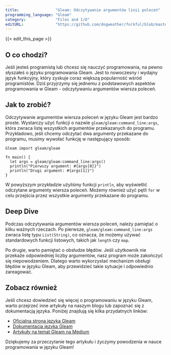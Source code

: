 ```yaml
---
title:                "Gleam: Odczytywanie argumentów linii poleceń"
programming_language: "Gleam"
category:             "Files and I/O"
editURL:              "https://github.com/dogweather/forkful/blob/master/content/pl/gleam/reading-command-line-arguments.md"
---
```


{{< edit_this_page >}}

## O co chodzi?

Jeśli jesteś programistą lub chcesz się nauczyć programowania, na pewno słyszałeś o języku programowania Gleam. Jest to nowoczesny i wydajny język funkcyjny, który zyskuje coraz większą popularność wśród programistów. Dziś przyjrzymy się jednemu z podstawowych aspektów programowania w Gleam - odczytywaniu argumentów wiersza poleceń.

## Jak to zrobić?

Odczytywanie argumentów wiersza poleceń w języku Gleam jest bardzo proste. Wystarczy użyć funkcji o nazwie `gleam/gleam:command_line:args`, która zwraca listę wszystkich argumentów przekazanych do programu. Przykładowo, jeśli chcemy odczytać dwa argumenty przekazane do programu, musimy wywołać funkcję w następujący sposób:

```
Gleam import gleam/gleam

fn main() {
  let args = gleam/gleam:command_line:args()
  println("Pierwszy argument: #{args[0]}")
  println("Drugi argument: #{args[1]}")
}
```

W powyższym przykładzie użyliśmy funkcji `println`, aby wyświetlić odczytane argumenty wiersza poleceń. Możemy również użyć pętli `for` w celu przejścia przez wszystkie argumenty przekazane do programu.

## Deep Dive

Podczas odczytywania argumentów wiersza poleceń, należy pamiętać o kilku ważnych rzeczach. Po pierwsze, `gleam/gleam:command_line:args` zwraca listę typu `List(String)`, co oznacza, że możemy używać standardowych funkcji listowych, takich jak `length` czy `map`.

Po drugie, warto pamiętać o obsłudze błędów. Jeśli użytkownik nie przekaże odpowiedniej liczby argumentów, nasz program może zakończyć się niepowodzeniem. Dlatego warto wykorzystać mechanizm obsługi błędów w języku Gleam, aby przewidzieć takie sytuacje i odpowiednio zareagować.

## Zobacz również

Jeśli chcesz dowiedzieć się więcej o programowaniu w języku Gleam, warto przejrzeć inne artykuły na naszym blogu lub zapoznać się z dokumentacją języka. Poniżej znajdują się kilka przydatnych linków:

- [Oficjalna strona języka Gleam](https://gleam.run/)
- [Dokumentacja języka Gleam](https://gleam.run/documentation/)
- [Artykuły na temat Gleam na Medium](https://medium.com/tag/gleam)

Dziękujemy za przeczytanie tego artykułu i życzymy powodzenia w nauce programowania w języku Gleam!